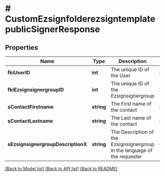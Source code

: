 # # CustomEzsignfolderezsigntemplatepublicSignerResponse

## Properties

Name | Type | Description | Notes
------------ | ------------- | ------------- | -------------
**fkiUserID** | **int** | The unique ID of the User | [optional]
**fkiEzsignsignergroupID** | **int** | The unique ID of the Ezsignsignergroup | [optional]
**sContactFirstname** | **string** | The First name of the contact | [optional]
**sContactLastname** | **string** | The Last name of the contact | [optional]
**sEzsignsignergroupDescriptionX** | **string** | The Description of the Ezsignsignergroup in the language of the requester | [optional]

[[Back to Model list]](../../README.md#models) [[Back to API list]](../../README.md#endpoints) [[Back to README]](../../README.md)
